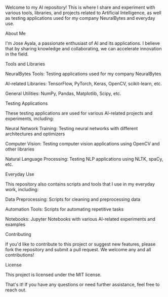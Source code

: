 Welcome to my AI repository! This is where I share and experiment with various tools, libraries, and projects related to Artificial Intelligence, as well as testing applications used for my company NeuralBytes and everyday use.


About Me

I'm Jose Ayala, a passionate enthusiast of AI and its applications. I believe that by sharing knowledge and collaborating, we can accelerate innovation in the field.


Tools and Libraries


NeuralBytes Tools: Testing applications used for my company NeuralBytes

AI-related Libraries: TensorFlow, PyTorch, Keras, OpenCV, scikit-learn, etc.

General Utilities: NumPy, Pandas, Matplotlib, Scipy, etc.


Testing Applications

These testing applications are used for various AI-related projects and experiments, including:



Neural Network Training: Testing neural networks with different architectures and optimizers

Computer Vision: Testing computer vision applications using OpenCV and other libraries

Natural Language Processing: Testing NLP applications using NLTK, spaCy, etc.


Everyday Use

This repository also contains scripts and tools that I use in my everyday work, including:



Data Preprocessing: Scripts for cleaning and preprocessing data

Automation Tools: Scripts for automating repetitive tasks

Notebooks: Jupyter Notebooks with various AI-related experiments and examples


Contributing

If you'd like to contribute to this project or suggest new features, please fork the repository and submit a pull request. We welcome any and all contributions!


License

This project is licensed under the MIT license.


That's it! If you have any questions or need further assistance, feel free to reach out.
